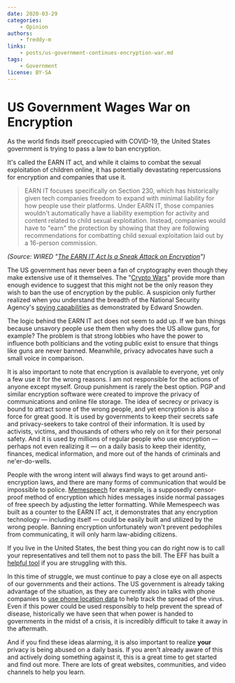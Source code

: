 ```yaml
---
date: 2020-03-29
categories:
    - Opinion
authors:
    - freddy-m
links:
    - posts/us-government-continues-encryption-war.md
tags:
    - Government
license: BY-SA
---
```

# US Government Wages War on Encryption

As the world finds itself preoccupied with COVID-19, the United States government is trying to pass a law to ban encryption.

It's called the EARN IT act, and while it claims to combat the sexual exploitation of children online, it has potentially devastating repercussions for encryption and companies that use it.<!-- more -->

> EARN IT focuses specifically on Section 230, which has historically given tech companies freedom to expand with minimal liability for how people use their platforms. Under EARN IT, those companies wouldn't automatically have a liability exemption for activity and content related to child sexual exploitation. Instead, companies would have to "earn" the protection by showing that they are following recommendations for combatting child sexual exploitation laid out by a 16-person commission.

*(Source: WIRED "[The EARN IT Act Is a Sneak Attack on Encryption](https://web.archive.org/web/20210729184554/https://www.wired.com/story/earn-it-act-sneak-attack-on-encryption/)")*

The US government has never been a fan of cryptography even though they make extensive use of it themselves. The "[Crypto Wars](https://en.wikipedia.org/wiki/Crypto_Wars)" provide more than enough evidence to suggest that this might not be the only reason they wish to ban the use of encryption by the public. A suspicion only further realized when you understand the breadth of the National Security Agency's [spying capabilities](https://en.wikipedia.org/wiki/Edward_Snowden#Global_surveillance_disclosures) as demonstrated by Edward Snowden.

The logic behind the EARN IT act does not seem to add up.  If we ban things because unsavory people use them then why does the US allow guns, for example? The problem is that strong lobbies who have the power to influence both politicians and the voting public exist to ensure that things like guns are never banned. Meanwhile, privacy advocates have such a small voice in comparison.

It is also important to note that encryption is available to everyone, yet only a few use it for the wrong reasons. I am not responsible for the actions of anyone except myself. Group punishment is rarely the best option. PGP and similar encryption software were created to improve the privacy of communications and online file storage. The idea of secrecy or privacy is bound to attract some of the wrong people, and yet encryption is also a force for great good. It is used by governments to keep their secrets safe and privacy-seekers to take control of their information. It is used by activists, victims, and thousands of others who rely on it for their personal safety. And it is used by millions of regular people who use encryption — perhaps not even realizing it — on a daily basis to keep their identity, finances, medical information, and more out of the hands of criminals and ne'er-do-wells.

People with the wrong intent will always find ways to get around anti-encryption laws, and there are many forms of communication that would be impossible to police. [Memespeech](https://www.obsessivefacts.com/memespeech) for example, is a supposedly censor-proof method of encryption which hides messages inside normal passages of free speech by adjusting the letter formatting. While Memespeech was built as a counter to the EARN IT act, it demonstrates that any encryption technology — including itself — could be easily built and utilized by the wrong people. Banning encryption unfortunately won't prevent pedophiles from communicating, it will only harm law-abiding citizens.

If you live in the United States, the best thing you can do right now is to call your representatives and tell them not to pass the bill. The EFF has built a [helpful tool](https://act.eff.org/action/protect-our-speech-and-security-online-reject-the-graham-blumenthal-bill) if you are struggling with this.

In this time of struggle, we must continue to pay a close eye on all aspects of our governments and their actions. The US government is already taking advantage of the situation, as they are currently also in talks with phone companies to [use phone location data](https://www.nbcnews.com/tech/tech-news/u-s-wants-smartphone-location-data-fight-coronavirus-privacy-advocates-n1162821) to help track the spread of the virus. Even if this power could be used responsibly to help prevent the spread of disease, historically we have seen that when power is handed to governments in the midst of a crisis, it is incredibly difficult to take it away in the aftermath.

And if you find these ideas alarming, it is also important to realize **your** privacy is being abused on a daily basis. If you aren't already aware of this and actively doing something against it, this is a great time to get started and find out more. There are lots of great websites, communities, and video channels to help you learn.

